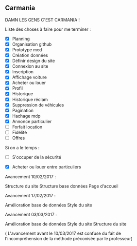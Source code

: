 ## Carmania


DAMN LES GENS C'EST CARMANIA !

Liste des choses à faire pour me terminer :

- [x] Planning
- [x] Organisation github
- [x] Prototype mcd
- [x] Création données
- [x] Définir design du site
- [x] Connexion au site
- [x] Inscription
- [x] Affichage voiture
- [x] Acheter ou louer
- [x] Profil
- [x] Historique
- [x] Historique réclam
- [x] Suppression de véhicules
- [x] Pagination
- [x] Hachage mdp
- [x] Annonce particulier
- [ ] Forfait location
- [ ] Fidélité
- [ ] Offres 

Si on a le temps : 
- [ ] S'occuper de la sécurité
- [x] Acheter ou louer entre particuliers


Avancement 10/02/2017 :

 Structure du site
 Structure base données 
 Page d'accueil
 
 Avancement 17/02/2017 :
 
 Amélioration base de données
 Style du site
 
 Avancement 03/03/2017 :
 
 Amélioration base de données 
 Style du site
 Structure du site 
 
 
 ( L'avancement avant le 10/03/2017 est confuse du fait de l'incompréhension de la méthode préconisée par le professeur)

